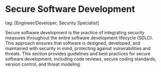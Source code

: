 # Secure Software Development
tag: [Engineer/Developer, Security Specialist]

Secure software development is the practice of integrating security measures throughout the entire software development lifecycle (SDLC). This approach ensures that software is designed, developed, and maintained with security in mind, protecting against vulnerabilities and threats. This section provides guidelines and best practices for secure software development, including code reviews, secure coding standards, version control, and threat modeling.

